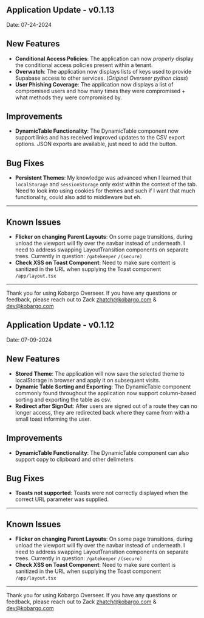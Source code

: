 ## Application Update - v0.1.13

Date: 07-24-2024

## **New Features**

- **Conditional Access Policies**: The application can now *properly* display the conditional access policies present within a tenant.
- **Overwatch**: The application now displays lists of keys used to provide Supabase access to other services. (*Original Overseer python class*)
- **User Phishing Coverage**: The application now displays a list of compromised users and how many times they were compromised + what methods they were compromised by.

## **Improvements**

- **DynamicTable Functionality**: The DynamicTable component now support links and has received improved updates to the CSV export options. JSON exports are available, just need to add the button.

## **Bug Fixes**

- **Persistent Themes**: My knowledge was advanced when I learned that `localStorage` and `sessionStorage` only exist within the context of the tab. Need to look into using cookies for themes and such if I want that much functionality, could also add to middleware but eh.

---

## **Known Issues**

- **Flicker on changing Parent Layouts**: On some page transitions, during unload the viewport will fly over the navbar instead of underneath. I need to address swapping LayoutTransition components on separate trees. Currently in question: `/gatekeeper` `/(secure)`
- **Check XSS on Toast Component**: Need to make sure content is sanitized in the URL when supplying the Toast component `/app/layout.tsx`

---

Thank you for using Kobargo Overseer. If you have any questions or feedback, please reach out to Zack <zhatch@kobargo.com> & <dev@kobargo.com>


## Application Update - v0.1.12

Date: 07-09-2024

## **New Features**

- **Stored Theme**: The application will now save the selected theme to localStorage in browser and apply it on subsequent visits.
- **Dynamic Table Sorting and Exporting**: The DynamicTable component commonly found throughout the application now support column-based sorting and exporting the table as csv.
- **Redirect after SignOut**: After users are signed out of a route they can no longer access, they are redirected back where they came from with a small toast informing the user.

## **Improvements**

- **DynamicTable Functionality**: The DynamicTable component can also support copy to clipboard and other delimeters

## **Bug Fixes**

- **Toasts not supported**: Toasts were not correctly displayed when the correct URL parameter was supplied.

---

## **Known Issues**

- **Flicker on changing Parent Layouts**: On some page transitions, during unload the viewport will fly over the navbar instead of underneath. I need to address swapping LayoutTransition components on separate trees. Currently in question: `/gatekeeper` `/(secure)`
- **Check XSS on Toast Component**: Need to make sure content is sanitized in the URL when supplying the Toast component `/app/layout.tsx`

---

Thank you for using Kobargo Overseer. If you have any questions or feedback, please reach out to Zack <zhatch@kobargo.com> & <dev@kobargo.com>

